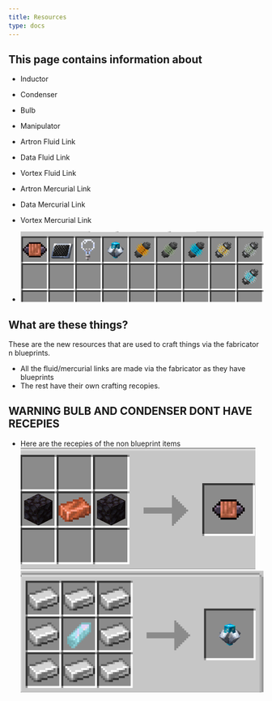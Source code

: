 ```yaml
---
title: Resources
type: docs
---
```

## This page contains information about
* Inductor
* Condenser
* Bulb
* Manipulator
* Artron Fluid Link
* Data Fluid Link
* Vortex Fluid Link
* Artron Mercurial Link
* Data Mercurial Link
* Vortex Mercurial Link

  
* ![stuff](images/resourcesall.png)
## What are these things?

These are the new resources that are used to craft things via the fabricator n blueprints.
* All the fluid/mercurial links are made via the fabricator as they have blueprints
* The rest have their own crafting recopies.

## WARNING BULB AND CONDENSER DONT HAVE RECEPIES
+ Here are the recepies of the non blueprint items
![inductor recepie](images/ir.png)
![manip recepie](images/mr.png)

